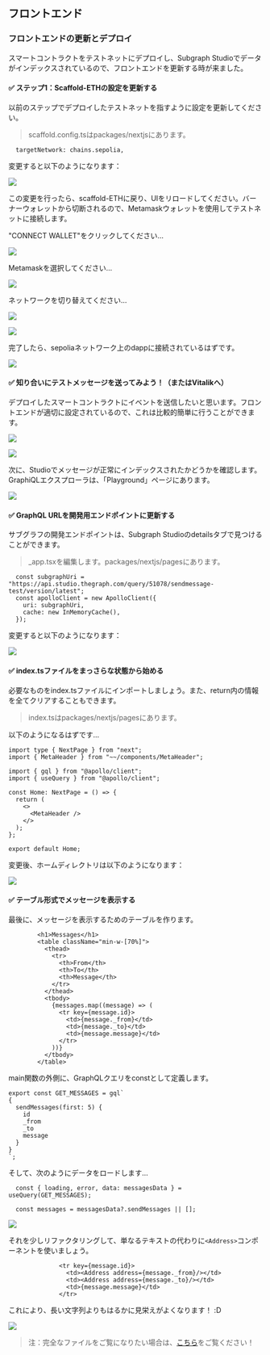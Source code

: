 ## フロントエンド

### フロントエンドの更新とデプロイ

スマートコントラクトをテストネットにデプロイし、Subgraph Studioでデータがインデックスされているので、フロントエンドを更新する時が来ました。

#### ✅ ステップ1：Scaffold-ETHの設定を更新する

以前のステップでデプロイしたテストネットを指すように設定を更新してください。

> scaffold.config.tsはpackages/nextjsにあります。

```
  targetNetwork: chains.sepolia,
```

変更すると以下のようになります：

![](/public/images/The_Graph-SE2-Subgraph-package/section-2/2_6_1.png)

この変更を行ったら、scaffold-ETHに戻り、UIをリロードしてください。バーナーウォレットから切断されるので、Metamaskウォレットを使用してテストネットに接続します。

"CONNECT WALLET"をクリックしてください...

![](/public/images/The_Graph-SE2-Subgraph-package/section-2/2_6_2.png)

Metamaskを選択してください...

![](/public/images/The_Graph-SE2-Subgraph-package/section-2/2_6_3.png)

ネットワークを切り替えてください...

![](/public/images/The_Graph-SE2-Subgraph-package/section-2/2_6_4.png)

![](/public/images/The_Graph-SE2-Subgraph-package/section-2/2_6_5.png)

完了したら、sepoliaネットワーク上のdappに接続されているはずです。

![](/public/images/The_Graph-SE2-Subgraph-package/section-2/2_6_6.png)

#### ✅ 知り合いにテストメッセージを送ってみよう！（またはVitalikへ）

デプロイしたスマートコントラクトにイベントを送信したいと思います。フロントエンドが適切に設定されているので、これは比較的簡単に行うことができます。

![](/public/images/The_Graph-SE2-Subgraph-package/section-2/2_6_7.png)

![](/public/images/The_Graph-SE2-Subgraph-package/section-2/2_6_8.png)

次に、Studioでメッセージが正常にインデックスされたかどうかを確認します。GraphiQLエクスプローラは、「Playground」ページにあります。

![](/public/images/The_Graph-SE2-Subgraph-package/section-2/2_6_9.png)

#### ✅ GraphQL URLを開発用エンドポイントに更新する

サブグラフの開発エンドポイントは、Subgraph Studioのdetailsタブで見つけることができます。

> _app.tsxを編集します。packages/nextjs/pagesにあります。

```
  const subgraphUri = "https://api.studio.thegraph.com/query/51078/sendmessage-test/version/latest";
  const apolloClient = new ApolloClient({
    uri: subgraphUri,
    cache: new InMemoryCache(),
  });
```

変更すると以下のようになります：

![](/public/images/The_Graph-SE2-Subgraph-package/section-2/2_6_10.png)

#### ✅ index.tsファイルをまっさらな状態から始める

必要なものをindex.tsファイルにインポートしましょう。また、return内の情報を全てクリアすることもできます。

> index.tsはpackages/nextjs/pagesにあります。

以下のようになるはずです...

```
import type { NextPage } from "next";
import { MetaHeader } from "~~/components/MetaHeader";

import { gql } from "@apollo/client";
import { useQuery } from "@apollo/client";

const Home: NextPage = () => {
  return (
    <>
      <MetaHeader />
    </>
  );
};

export default Home;
```

変更後、ホームディレクトリは以下のようになります：

![](/public/images/The_Graph-SE2-Subgraph-package/section-2/2_6_11.png)

#### ✅ テーブル形式でメッセージを表示する

最後に、メッセージを表示するためのテーブルを作ります。

```
        <h1>Messages</h1>
        <table className="min-w-[70%]">
          <thead>
            <tr>
              <th>From</th>
              <th>To</th>
              <th>Message</th>
            </tr>
          </thead>
          <tbody>
            {messages.map((message) => (
              <tr key={message.id}>
                <td>{message._from}</td>
                <td>{message._to}</td>
                <td>{message.message}</td>
              </tr>
            ))}
          </tbody>
        </table>
```

main関数の外側に、GraphQLクエリをconstとして定義します。

```
export const GET_MESSAGES = gql`
{
  sendMessages(first: 5) {
    id
    _from
    _to
    message
  }
}
`;
```

そして、次のようにデータをロードします...

```
  const { loading, error, data: messagesData } = useQuery(GET_MESSAGES);

  const messages = messagesData?.sendMessages || [];
```

![](/public/images/The_Graph-SE2-Subgraph-package/section-2/2_6_13.png)

それを少しリファクタリングして、単なるテキストの代わりに`<Address>`コンポーネントを使いましょう。

```
              <tr key={message.id}>
                <td><Address address={message._from}/></td>
                <td><Address address={message._to}/></td>
                <td>{message.message}</td>
              </tr>
```

これにより、長い文字列よりもはるかに見栄えがよくなります！ :D

![](/public/images/The_Graph-SE2-Subgraph-package/section-2/2_6_14.png)

> 注：完全なファイルをご覧になりたい場合は、[こちら](https://gist.github.com/kmjones1979/26ef9633b61b17f237e88eb41bb688de)をご覧ください！